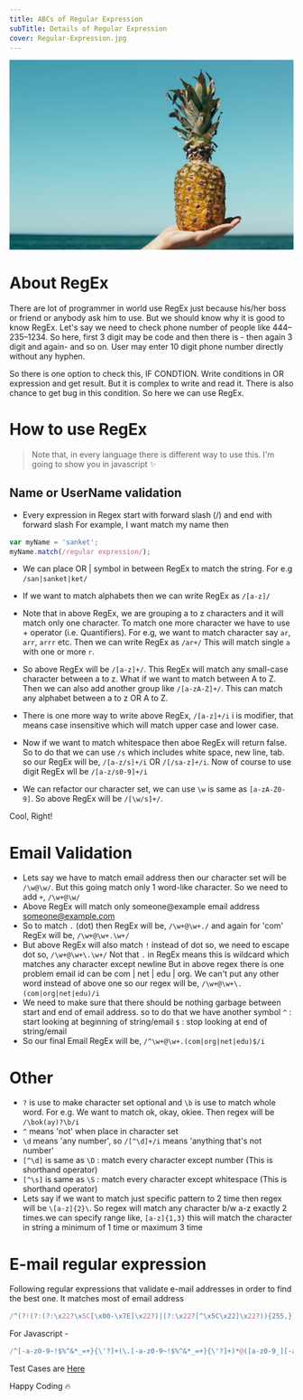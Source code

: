 ```yaml
---
title: ABCs of Regular Expression
subTitle: Details of Regular Expression
cover: Regular-Expression.jpg
---
```


![Regular-Expression](Regular-Expression.jpg)

# About RegEx

There are lot of programmer in world use RegEx just because his/her boss or friend or anybody ask him to use. But we should know why it is good to know RegEx. Let's say we need to check phone number of people like 444–235–1234. So here, first 3 digit may be code and then there is - then again 3 digit and again- and so on. User may enter 10 digit phone number directly without any hyphen.

So there is one option to check this, IF CONDTION. Write conditions in OR expression and get result. But it is complex to write and read it. There is also chance to get bug in this condition. So here we can use RegEx.

# How to use RegEx

> Note that, in every language there is different way to use this. I'm going to show you in javascript ✨

## Name or UserName validation

* Every expression in Regex start with forward slash (/) and end with forward slash For example, I want match my name then

```javascript
var myName = 'sanket';
myName.match(/regular expression/);
```

* We can place OR | symbol in between RegEx to match the string. For e.g `/san|sanket|ket/`

* If we want to match alphabets then we can write RegEx as `/[a-z]/`
* Note that in above RegEx, we are grouping a to z characters and it will match only one character. To match one more character we have to use + operator (i.e. Quantifiers). For e.g, we want to match character say `ar`, `arr`, `arrr` etc. Then we can write RegEx as `/ar+/` This will match single `a` with one or more `r`.
* So above RegEx will be `/[a-z]+/`. This RegEx will match any small-case character between a to z. What if we want to match between A to Z. Then we can also add another group like `/[a-zA-Z]+/`. This can match any alphabet between a to z OR A to Z.
* There is one more way to write above RegEx, `/[a-z]+/i` i is modifier, that means case insensitive which will match upper case and lower case.
* Now if we want to match whitespace then aboe RegEx will return false. So to do that we can use `/s` which includes white space, new line, tab. so our RegEx will be, `/[a-z/s]+/i` OR `/[/sa-z]+/i`. Now of course to use digit RegEx wll be `/[a-z/s0-9]+/i`
* We can refactor our character set, we can use `\w` is same as `[a-zA-Z0-9]`. So above RegEx will be `/[\w/s]+/`.

Cool, Right!

# Email Validation

* Lets say we have to match email address then our character set will be `/\w@\w/`. But this going match only 1 word-like character. So we need to add `+`, `/\w+@\w/`
* Above RegEx will match only someone@example email address someone@example.com
* So to match `.` (dot) then RegEx will be, `/\w+@\w+./` and again for 'com' RegEx will be, `/\w+@\w+.\w+/`
* But above RegEx will also match `!` instead of dot so, we need to escape dot so, `/\w+@\w+\.\w+/` Not that `.` in RegEx means this is wildcard which matches any character except newline But in above regex there is one problem email id can be com | net | edu | org. We can't put any other word instead of above one so our regex will be, `/\w+@\w+\.(com|org|net|edu)/i`
* We need to make sure that there should be nothing garbage between start and end of email address. so to do that we have another symbol `^` : start looking at beginning of string/email `$` : stop looking at end of string/email
* So our final Email RegEx will be, `/^\w+@\w+.(com|org|net|edu)$/i`

# Other

* `?` is use to make character set optional and `\b` is use to match whole word. For e.g. We want to match ok, okay, okiee. Then regex will be `/\bok(ay)?\b/i`
* `^` means 'not' when place in character set
* `\d` means 'any number', so `/[^\d]+/i` means 'anything that's not number'
* `[^\d]` is same as `\D` : match every character except number (This is shorthand operator)
* `[^\s]` is same as `\S` : match every character except whitespace (This is shorthand operator)
* Lets say if we want to match just specific pattern to 2 time then regex will be `\[a-z]{2}\`. So regex will match any character b/w a-z exactly 2 times.we can specify range like, `[a-z]{1,3}` this will match the character in string a minimum of 1 time or maximum 3 time

# E-mail regular expression

Following regular expressions that validate e-mail addresses in order to find the best one. It matches most of email address

```javascript
/^(?!(?:(?:\x22?\x5C[\x00-\x7E]\x22?)|(?:\x22?[^\x5C\x22]\x22?)){255,})(?!(?:(?:\x22?\x5C[\x00-\x7E]\x22?)|(?:\x22?[^\x5C\x22]\x22?)){65,}@)(?:(?:[\x21\x23-\x27\x2A\x2B\x2D\x2F-\x39\x3D\x3F\x5E-\x7E]+)|(?:\x22(?:[\x01-\x08\x0B\x0C\x0E-\x1F\x21\x23-\x5B\x5D-\x7F]|(?:\x5C[\x00-\x7F]))*\x22))(?:\.(?:(?:[\x21\x23-\x27\x2A\x2B\x2D\x2F-\x39\x3D\x3F\x5E-\x7E]+)|(?:\x22(?:[\x01-\x08\x0B\x0C\x0E-\x1F\x21\x23-\x5B\x5D-\x7F]|(?:\x5C[\x00-\x7F]))*\x22)))*@(?:(?:(?!.*[^.]{64,})(?:(?:(?:xn--)?[a-z0-9]+(?:-[a-z0-9]+)*\.){1,126}){1,}(?:(?:[a-z][a-z0-9]*)|(?:(?:xn--)[a-z0-9]+))(?:-[a-z0-9]+)*)|(?:\[(?:(?:IPv6:(?:(?:[a-f0-9]{1,4}(?::[a-f0-9]{1,4}){7})|(?:(?!(?:.*[a-f0-9][:\]]){7,})(?:[a-f0-9]{1,4}(?::[a-f0-9]{1,4}){0,5})?::(?:[a-f0-9]{1,4}(?::[a-f0-9]{1,4}){0,5})?)))|(?:(?:IPv6:(?:(?:[a-f0-9]{1,4}(?::[a-f0-9]{1,4}){5}:)|(?:(?!(?:.*[a-f0-9]:){5,})(?:[a-f0-9]{1,4}(?::[a-f0-9]{1,4}){0,3})?::(?:[a-f0-9]{1,4}(?::[a-f0-9]{1,4}){0,3}:)?)))?(?:(?:25[0-5])|(?:2[0-4][0-9])|(?:1[0-9]{2})|(?:[1-9]?[0-9]))(?:\.(?:(?:25[0-5])|(?:2[0-4][0-9])|(?:1[0-9]{2})|(?:[1-9]?[0-9]))){3}))\]))$/iD
```

For Javascript -

```javascript
/^[-a-z0-9~!$%^&*_=+}{\'?]+(\.[-a-z0-9~!$%^&*_=+}{\'?]+)*@([a-z0-9_][-a-z0-9_]*(\.[-a-z0-9_]+)*\.(aero|arpa|biz|com|coop|edu|gov|info|int|mil|museum|name|net|org|pro|travel|mobi|[a-z][a-z])|([0-9]{1,3}\.[0-9]{1,3}\.[0-9]{1,3}\.[0-9]{1,3}))(:[0-9]{1,5})?$/i;
```

Test Cases are [Here](https://fightingforalostcause.net/content/misc/2006/compare-email-regex.php)

Happy Coding 🔥
